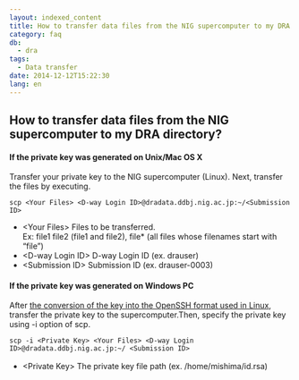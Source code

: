 ```yaml
---
layout: indexed_content
title: How to transfer data files from the NIG supercomputer to my DRA directory?
category: faq
db:
  - dra
tags: 
  - Data transfer
date: 2014-12-12T15:22:30
lang: en
---
```


## How to transfer data files from the NIG supercomputer to my DRA directory?

<h4 class="bold">If the private key was generated on Unix/Mac OS X</h4>
<p>Transfer your private key to the NIG supercomputer (Linux). Next, transfer the files by executing.</p>
<pre><code>scp <span class="italic">&lt;Your Files&gt;</span> <span class="italic">&lt;D-way Login ID&gt;</span>@dradata.ddbj.nig.ac.jp:~/<span class="italic">&lt;Submission ID&gt;</span></code></pre>
<div class="sub_index">
  <ul>
    <li>&lt;Your Files&gt; Files to be transferred. <br>Ex: file1 file2 (file1 and file2), file* (all files whose filenames start with “file”)</li>
    <li>&lt;D-way Login ID&gt; D-way Login ID (ex. drauser)</li>
    <li>&lt;Submission ID&gt; Submission ID (ex. drauser-0003)</li>
  </ul>
</div>
<h4 class="bold">If the private key was generated on Windows PC</h4>
<p>After <a href="/account-e.html#convert-private-key">the conversion of the key into the OpenSSH format used in Linux</a>, transfer the private key to the supercomputer.Then, specify the private key using -i option of scp.</p>
<pre><code>scp -i <span class="italic">&lt;Private Key&gt;</span> <span class="italic">&lt;Your Files&gt;</span> <span class="italic">&lt;D-way Login ID&gt;</span>@dradata.ddbj.nig.ac.jp:~/ <span class="italic">&lt;Submission ID&gt;</span></code></pre>
<div class="sub_index">
  <ul>
    <li>&lt;Private Key&gt; The private key file path (ex. /home/mishima/id.rsa)　</li>
  </ul>
</div>
